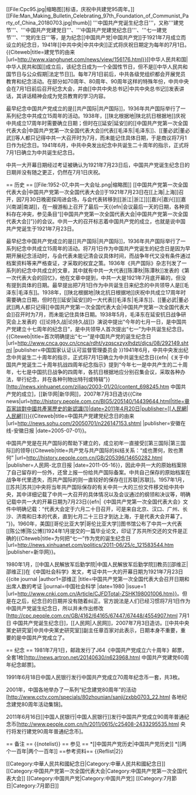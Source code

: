 [[File:Cpc95.jpg|缩略图]]标语，庆祝中共建党95周年。]]
[[File:Man_Making_Bulletin_Celebrating_97th_Foundation_of_Communist_Party_of_China_20180703.jpg|thumb]]
'''中国共产党诞生纪念日'''，又称'''建党节'''、'''中国共产党建党日'''、'''中国共产党建党纪念日'''、'''七一建党节'''、'''党的生日'''等，是为纪念[[中国共产党|中国共产党]]于1921年7月成立而设立的纪念日，1941年[[中共中央|中共中央]]正式将庆祝日期定为每年的7月1日。<ref>{{Citeweb|title=建党节的由来 |url=http://www.xianghunet.com/news/view/156176.html}}</ref>[[中华人民共和国|中华人民共和国]]成立后，该纪念日成为一个全国性节日，但不是[[中华人民共和国节日与公众假期|法定节日]]。每年7月1日前后，中共各级党组织都会开展党员教育和纪念活动。在部分如70周年、80周年、90周年这样的特殊年份，中共中央会在7月1日前后召开纪念大会，并由[[中共中央总书记|中共中央总书记]]发表讲话，其讲话精神会成为党员教育的学习内容。

最早纪念中国共产党成立的是[[共产国际|共产国际]]，1936年共产国际举行了一系列纪念中共成立15周年的活动。1938年，[[陕北根据地|陕北抗日根据地]]庆祝中共成立17周年时需要确立日期；但时在[[延安|延安]]的[[中国共产党第一次全国代表大会|中国共产党第一次全国代表大会]]代表[[毛泽东|毛泽东]]、[[董必武|董必武]]等人都只记得中共一大召开时为7月，而未能记住具体日期，于是商议将7月1日作为纪念日。1941年6月，中共中央发出纪念中共诞生二十周年的指示，正式将7月1日确立为中共诞生纪念日。

中共一大开幕日期经过考证被确认为1921年7月23日后，中国共产党诞生纪念日的日期并没有随之更正，仍然在7月1日庆祝。

== 历史 ==
[[File:1952-07_中共一大会址.png|缩略图]]
[[中国共产党第一次全国代表大会|中国共产党第一次全国代表大会]]于1921年7月23日在[[上海|上海]]召开，因7月30日晚密探闯进会场，与会代表转移到[[浙江|浙江]][[嘉兴|嘉兴]][[嘉兴南湖|南湖]]，在一艘游船上召开了最后一天{{efn|会议最后一天的日期，各种资料存在冲突，参见条目“[[中国共产党第一次全国代表大会|中国共产党第一次全国代表大会]]”}}的会议。中共一大的召开标志着中国共产党的成立，也就是说中国共产党诞生于1921年7月23日。

最早纪念中国共产党成立的是[[共产国际|共产国际]]，1936年共产国际举行了一系列纪念中共成立15周年的活动。将7月1日作为中国共产党诞生的纪念日是因为早期开展纪念活动时，与会代表未能记清会议具体时间，而战争年代又没有条件通过档案资料等来严格查证，才采取的权宜之策。1936年《共产国际》杂志刊发了一系列的纪念中共成立的文章，其中就有中共一大代表[[陈潭秋|陈潭秋]]发表的《第一次代表大会的回忆》，他在文章中提到，中共一大是1921年7月底开幕的，但没有提到具体的日期。最早提出把7月1日作为中共诞生日来纪念的中共领导人是[[毛泽东|毛泽东]]。1938年，[[陕北根据地|陕北抗日根据地]]庆祝中共成立17周年时需要确立日期，但时在[[延安|延安]]的一大代表[[毛泽东|毛泽东]]、[[董必武|董必武]]两人都只记得[[中国共产党第一次全国代表大会|中国共产党第一次全国代表大会]]召开时为7月，而未能记住具体日期。1938年5月，毛泽东在延安抗日战争研究会上发表的《[[论持久战|论持久战]]》演说中提出“今年的七月一日，是中国共产党建立十七周年的纪念日”，是中共领导人首次提出“七一”为中共诞生纪念日。<ref>{{Citeweb|title=首次明确提出“七一”是中国共产党的诞生纪念日 |url=http://www.cnca.gov.cn/cnca/rdht/yzqscxzyxlhdzt/djcs/08/292149.shtml |publisher=中国国家认证认可监督管理委员会 }}</ref>1941年6月，中共中央发出纪念中共诞生二十周年的指示，正式将7月1日确立为中共诞生纪念日{{efn|《关于中国共产党诞生二十周年抗战四周年纪念指示》提到“今年七一是中共产生的二十周年，七七是中国抗日战争的四周年，各抗日根据地应分别召集会议，采取各种办法，举行纪念，并在各种刊物出特刊或特辑”}}<ref>[http://news.xinhuanet.com/ziliao/2003-01/20/content_698245.htm 中国共产党的成立]，[[新华网|新华网]]，2007年7月3日造访</ref><ref>{{Cite news|url=http://history.people.com.cn/BIG5/205140/14439644.html|title=章百家談對中國共產黨歷史的新認識(1)|date=2011年4月20日|publisher=[[人民網|人民網]]}}</ref><ref>{{Citeweb|title=中国共产党建党纪念日的由来 |url=http://news.sohu.com/20050701/n226147153.shtml |publisher=安徽在线-安徽日报 |date=2005-07-01}}</ref>。

中国共产党是在共产国际的帮助下建立的，成立初年一直接受[[第三国际|第三国际]]的领导<ref>{{Citeweb|title=共产党与共产国际的纠结关系：“成也萧何，败也萧何” |url=http://history.people.com.cn/GB/205396/14650282.html |publisher=人民网-北京日报 |date=2011-05-16}}</ref>，因此中共一大的原始档案除了自己留存的一份外，还曾上报一份给共产国际备案。中共自己保存的原始档案在战争年代里遗失，而共产国际的则一直较好的保存在[[苏联|苏联]]。1957年1月，[[苏共|苏共]]中央将当年共产国际保存的有关中共一大的三份文件移交给中共中央，其中详细记载了中共一大召开的具体情况以及会议通过的纲领和决议等，明确记载中共一大的开幕日期为7月23日{{efn|《中国共产党第一次全国代表大会》文件中明确记载：“代表大会定于六月二十日召开，可是来自北京、汉口、广州、长沙、济南和日本的代表，直到七月二十三日才到达上海，于是代表大会开幕了。 ”}}。1960年，美国[[哥伦比亚大学|哥伦比亚大学]]图书馆公布了中共一大代表[[陈公博|陈公博]]1924年1月提交的一篇毕业论文，印证了苏共所交还的文件是正确的<ref>{{Citeweb|title=为何把“七一”作为党的诞生纪念日 |url=http://news.xinhuanet.com/politics/2011-06/25/c_121583544.htm |publisher=新华网}}</ref>。

1980年1月，[[中国人民解放军后勤学院|中国人民解放军后勤学院]]教员[[邵维正|邵维正]]在《中国社会科学》发文，考证中共一大的开幕日期为1921年7月23日<ref>{{cite journal |author1=邵维正 |title=中国共产党第一次全国代表大会召开日期和出席人数的考证 |journal=中国社会科学 |date=1980 |issue=1 |url=http://www.cnki.com.cn/Article/CJFDTotal-ZSHK198001006.htm}}</ref>。但是在之后，纪念日的日期并没有随着纠正。官方說法是人们已经习惯将7月1日作为中国共产党诞生纪念日，所以并未作出修改<ref>[http://cpc.people.com.cn/GB/4162/64165/67447/67448/4554907.html 7月1日 中国共产党诞生纪念日]，[[人民网|人民网]]，2007年7月3日造访</ref>。[[中共中央黨史研究室|中共中央黨史研究室]]副主任章百家对此表示，日期本身不重要，重要的是中国共产党成立了。

== 纪念 ==
1981年7月1日，邮政发行了J64《中国共产党成立六十周年》邮票，全套1枚<ref>[http://news.artron.net/20140630/n623968.html 中国共产党建党60周年纪念邮票]</ref>。

1991年6月18日中国人民银行发行中国共产党成立70周年纪念币一套，共3枚。

2001年，中国各地举办了一系列“纪念建党80周年”的活动<ref>[http://www.cctv.com/specials/80zhounian/sanji/zxbb0703_22.html 各地纪念建党80周年活动集锦]</ref>。

2011年6月16日[[中国人民银行|中国人民银行]]发行中国共产党成立90周年普通纪念币<ref>[http://www.people.com.cn/h/2011/0615/c25408-2433295535.html 央行将发行建党90周年普通纪念币]</ref>。

== 备注 ==
{{notelist}}
== 参见 ==
*[[中国共产党历史|中国共产党历史]]
*[[两个一百年|两个一百年]]
==参考资料==
{{Reflist|2}}

[[Category:中華人民共和國紀念日|Category:中華人民共和國紀念日]]
[[Category:中国共产党第一次全国代表大会|Category:中国共产党第一次全国代表大会]]
[[Category:中国共产党|Category:中国共产党]]
[[Category:7月節日|Category:7月節日]]